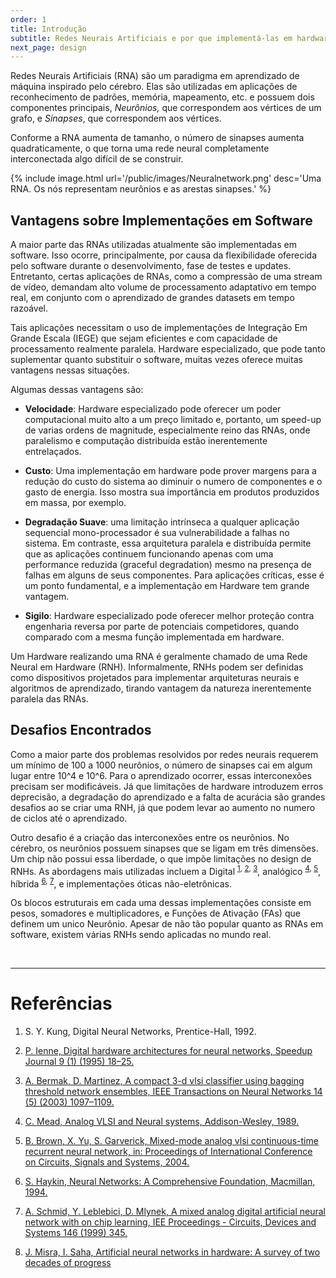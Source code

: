 ```yaml
---
order: 1
title: Introdução
subtitle: Redes Neurais Artificiais e por que implementá-las em hardware.
next_page: design
---
```

Redes Neurais Artificiais (RNA) são um paradigma em aprendizado de máquina inspirado pelo cérebro. Elas são utilizadas em aplicações de reconhecimento de padrões, memória, mapeamento, etc. e possuem dois componentes principais, *Neurônios,* que correspondem aos vértices de um grafo, e *Sinapses*, que correspondem aos vértices. 

Conforme a RNA aumenta de tamanho, o número de sinapses aumenta quadraticamente, o que torna uma rede neural completamente interconectada algo difícil de se construir.

{% include image.html url='/public/images/Neuralnetwork.png' desc='Uma RNA. Os nós representam neurônios e as arestas sinapses.' %}

## Vantagens sobre Implementações em Software
A maior parte das RNAs utilizadas atualmente são implementadas em software. Isso ocorre, principalmente, por causa da flexibilidade oferecida pelo software durante o desenvolvimento, fase de testes e updates. Entretanto, certas aplicações de RNAs, como a compressão de uma stream de vídeo, demandam alto volume de processamento adaptativo em tempo real, em conjunto com o aprendizado de grandes datasets em tempo razoável.

Tais aplicações necessitam o uso de implementações de Integração Em Grande Escala (IEGE) que sejam eficientes e com capacidade de processamento realmente paralela. Hardware especializado, que pode tanto suplementar quanto substituir o software, muitas vezes oferece muitas vantagens nessas situações. 

Algumas dessas vantagens são:

* **Velocidade**: Hardware especializado pode oferecer um poder computacional muito alto a um preço limitado e, portanto, um speed-up de varias ordens de magnitude, especialmente reino das RNAs, onde paralelismo e computação distribuída estão inerentemente entrelaçados.

* **Custo**: Uma implementação em hardware pode prover margens para a redução do custo do sistema ao diminuir o numero de componentes e o gasto de energia. Isso mostra sua importância em produtos produzidos em massa, por exemplo.

* **Degradação Suave**: uma limitação intrínseca a qualquer aplicação sequencial mono-processador é sua vulnerabilidade a falhas no sistema. Em contraste, essa arquitetura paralela e distribuída permite que as aplicações continuem funcionando apenas com uma performance reduzida (graceful degradation) mesmo na presença de falhas em alguns de seus componentes. Para aplicações críticas, esse é um ponto fundamental, e a implementação em Hardware tem grande vantagem.

* **Sigilo**: Hardware especializado pode oferecer melhor proteção contra engenharia reversa por parte de potenciais competidores, quando comparado com a mesma função implementada em hardware.

Um Hardware realizando uma RNA é geralmente chamado de uma Rede Neural em Hardware (RNH). Informalmente, RNHs podem ser definidas como dispositivos projetados para implementar arquiteturas neurais e algoritmos de aprendizado, tirando vantagem da natureza inerentemente paralela das RNAs.

## Desafios Encontrados
Como a maior parte dos problemas resolvidos por redes neurais requerem um mínimo de 100 a 1000 neurônios, o número de sinapses cai em algum lugar entre 10^4 e 10^6. Para o aprendizado ocorrer, essas interconexões precisam ser modificáveis. Já que limitações de hardware introduzem erros deprecisão, a degradação do aprendizado e a falta de acurácia são grandes desafios ao se criar uma RNH, já que podem levar ao aumento no numero de ciclos até o aprendizado.

Outro desafio é a criação das interconexões entre os neurônios. No cérebro, os neurônios possuem sinapses que se ligam em três dimensões. Um chip não possui essa liberdade, o que impõe limitações no design de RNHs. As abordagens mais utilizadas incluem a Digital <sup>[1](#1), [2](#2), [3](#3)</sup>, analógico <sup>[4](#4), [5](#5)</sup>, híbrida <sup>[6](#6), [7](#7)</sup>, e implementações óticas não-eletrônicas.

Os blocos estruturais em cada uma dessas implementações consiste em pesos, somadores e multiplicadores, e Funções de Ativação (FAs) que definem um unico Neurônio. Apesar de não tão popular quanto as RNAs em software, existem várias RNHs sendo aplicadas no mundo real.

<br/>

----------------

# Referências

1. S. Y. Kung, Digital Neural Networks, Prentice-Hall, 1992.
    <a name="1" />

2. [P. Ienne, Digital hardware architectures for neural networks, Speedup Journal 9 (1) (1995) 18–25.](https://www.researchgate.net/publication/null?el=1_x_8&enrichId=rgreq-d0c76f22295154d4af489f34654935c4-XXX&enrichSource=Y292ZXJQYWdlOzIyMzkzODA3ODtBUzoyMDQ4MjU5OTczODU3MjhAMTQyNTg0NTczMTI2Mg==)
    <a name="2" />

3. [A. Bermak, D. Martinez, A compact 3-d vlsi classifier using bagging threshold network ensembles, IEEE Transactions on Neural Networks 14 (5) (2003) 1097–1109.](https://www.researchgate.net/publication/220279953_A_Compact_3D_VLSI_Classifier_using_Bagging_Threshold_Network_Ensembles?el=1_x_8&enrichId=rgreq-d0c76f22295154d4af489f34654935c4-XXX&enrichSource=Y292ZXJQYWdlOzIyMzkzODA3ODtBUzoyMDQ4MjU5OTczODU3MjhAMTQyNTg0NTczMTI2Mg==)
    <a name="3" />

4. [C. Mead, Analog VLSI and Neural systems, Addison-Wesley, 1989.](https://www.researchgate.net/publication/260477020_Analog_VLSI_and_neural_systems?el=1_x_8&enrichId=rgreq-d0c76f22295154d4af489f34654935c4-XXX&enrichSource=Y292ZXJQYWdlOzIyMzkzODA3ODtBUzoyMDQ4MjU5OTczODU3MjhAMTQyNTg0NTczMTI2Mg==)
    <a name="4" />

5. [B. Brown, X. Yu, S. Garverick, Mixed-mode analog vlsi continuous-time recurrent neural network, in: Proceedings of International Conference on Circuits, Signals and Systems, 2004.](https://www.researchgate.net/publication/221435849_Mixed-mode_analog_VLSI_continuous-time_recurrent_neural_network?el=1_x_8&enrichId=rgreq-d0c76f22295154d4af489f34654935c4-XXX&enrichSource=Y292ZXJQYWdlOzIyMzkzODA3ODtBUzoyMDQ4MjU5OTczODU3MjhAMTQyNTg0NTczMTI2Mg==)
    <a name="5" />

6. [S. Haykin, Neural Networks: A Comprehensive Foundation, Macmillan, 1994.](https://www.researchgate.net/publication/265439255_Neural_Networks_A_Comprehensive_Foundation?el=1_x_8&enrichId=rgreq-d0c76f22295154d4af489f34654935c4-XXX&enrichSource=Y292ZXJQYWdlOzIyMzkzODA3ODtBUzoyMDQ4MjU5OTczODU3MjhAMTQyNTg0NTczMTI2Mg==)
    <a name="6" />

7. [A. Schmid, Y. Leblebici, D. Mlynek, A mixed analog digital artificial neural network with on chip learning, IEE Proceedings - Circuits, Devices and Systems 146 (1999) 345.](https://www.researchgate.net/publication/null?el=1_x_8&enrichId=rgreq-d0c76f22295154d4af489f34654935c4-XXX&enrichSource=Y292ZXJQYWdlOzIyMzkzODA3ODtBUzoyMDQ4MjU5OTczODU3MjhAMTQyNTg0NTczMTI2Mg==)
    <a name="7" />

8. [J. Misra, I. Saha, Artificial neural networks in hardware: A survey of two decades of progress](https://www.researchgate.net/publication/223938078_Artificial_neural_networks_in_hardware_A_survey_of_two_decades_of_progress)